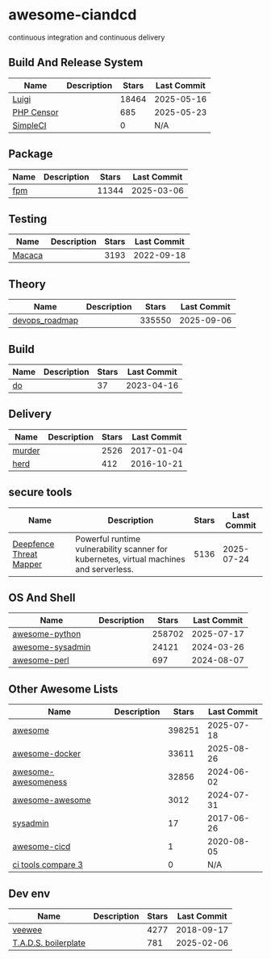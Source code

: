 # awesome-ciandcd

continuous integration and continuous delivery

## Build And Release System

| Name                                                   | Description | Stars | Last Commit |
|--------------------------------------------------------|-------------|-------|-------------|
| [Luigi](https://github.com/spotify/luigi)              |             | 18464 | 2025-05-16  |
| [PHP Censor](https://github.com/php-censor/php-censor) |             | 685   | 2025-05-23  |
| [SimpleCI](https://github.com/simpleci/simpleci)       |             | 0     | N/A         |

## Package

| Name                                       | Description | Stars | Last Commit |
|--------------------------------------------|-------------|-------|-------------|
| [fpm](https://github.com/jordansissel/fpm) |             | 11344 | 2025-03-06  |

## Testing

| Name                                        | Description | Stars | Last Commit |
|---------------------------------------------|-------------|-------|-------------|
| [Macaca](https://github.com/alibaba/macaca) |             | 3193  | 2022-09-18  |

## Theory

| Name                                                                 | Description | Stars  | Last Commit |
|----------------------------------------------------------------------|-------------|--------|-------------|
| [devops_roadmap](https://github.com/kamranahmedse/developer-roadmap) |             | 335550 | 2025-09-06  |

## Build

| Name                               | Description | Stars | Last Commit |
|------------------------------------|-------------|-------|-------------|
| [do](https://github.com/8gears/do) |             | 37    | 2023-04-16  |

## Delivery

| Name                                   | Description | Stars | Last Commit |
|----------------------------------------|-------------|-------|-------------|
| [murder](https://github.com/lg/murder) |             | 2526  | 2017-01-04  |
| [herd](https://github.com/russss/Herd) |             | 412   | 2016-10-21  |

## secure tools

| Name                                                                 | Description                                                                             | Stars | Last Commit |
|----------------------------------------------------------------------|-----------------------------------------------------------------------------------------|-------|-------------|
| [Deepfence Threat Mapper](https://github.com/deepfence/ThreatMapper) | Powerful runtime vulnerability scanner for kubernetes, virtual machines and serverless. | 5136  | 2025-07-24  |

## OS And Shell

| Name                                                          | Description | Stars  | Last Commit |
|---------------------------------------------------------------|-------------|--------|-------------|
| [awesome-python](https://github.com/vinta/awesome-python)     |             | 258702 | 2025-07-17  |
| [awesome-sysadmin](https://github.com/kahun/awesome-sysadmin) |             | 24121  | 2024-03-26  |
| [awesome-perl](https://github.com/hachiojipm/awesome-perl)    |             | 697    | 2024-08-07  |

## Other Awesome Lists

| Name                                                                             | Description | Stars  | Last Commit |
|----------------------------------------------------------------------------------|-------------|--------|-------------|
| [awesome](https://github.com/sindresorhus/awesome)                               |             | 398251 | 2025-07-18  |
| [awesome-docker](https://github.com/veggiemonk/awesome-docker)                   |             | 33611  | 2025-08-26  |
| [awesome-awesomeness](https://github.com/bayandin/awesome-awesomeness)           |             | 32856  | 2024-06-02  |
| [awesome-awesome](https://github.com/emijrp/awesome-awesome)                     |             | 3012   | 2024-07-31  |
| [sysadmin](https://github.com/itech001/awesome-sysadmin)                         |             | 17     | 2017-06-26  |
| [awesome-cicd](https://github.com/awsomecicd/awesomecicd)                        |             | 1      | 2020-08-05  |
| [ci tools compare 3](https://github.com/ligurio/Continuous-Integration-services) |             | 0      | N/A         |

## Dev env

| Name                                                                  | Description | Stars | Last Commit |
|-----------------------------------------------------------------------|-------------|-------|-------------|
| [veewee](https://github.com/jedi4ever/veewee)                         |             | 4277  | 2018-09-17  |
| [T.A.D.S. boilerplate](https://github.com/Thomvaill/tads-boilerplate) |             | 781   | 2025-02-06  |
